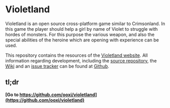 Violetland
==========

Violetland is an open source cross-platform game similar to Crimsonland. In this
game the player should help a girl by name of Violet to struggle with hordes of
monsters. For this purpose the various weapon, and also the special abilities of
the heroine which are opening with experience can be used.

This repository contains the resources of the
[Violetland website](http://violetland.github.com/). All information regarding
development, including the [source repository](https://github.com/ooxi/violetland.git),
the [Wiki](https://github.com/ooxi/violetland/wiki) and an
[issue tracker](https://github.com/ooxi/violetland/issues) can be found at
[Github](https://github.com/ooxi/violetland).

tl;dr
-----

**[Go to https://github.com/ooxi/violetland](https://github.com/ooxi/violetland)**

